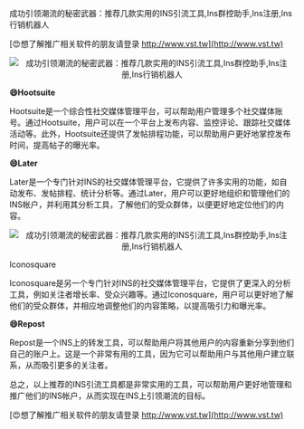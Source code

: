 成功引领潮流的秘密武器：推荐几款实用的INS引流工具,Ins群控助手,Ins注册,Ins行销机器人

[😍想了解推广相关软件的朋友请登录 http://www.vst.tw](http://www.vst.tw)

 <center><img src="https://vst.tw/MP4/tuiguang/png/0.png" alt="成功引领潮流的秘密武器：推荐几款实用的INS引流工具,Ins群控助手,Ins注册,Ins行销机器人"></center>

**😄Hootsuite**

Hootsuite是一个综合性社交媒体管理平台，可以帮助用户管理多个社交媒体账号。通过Hootsuite，用户可以在一个平台上发布内容、监控评论、跟踪社交媒体活动等。此外，Hootsuite还提供了发帖排程功能，可以帮助用户更好地掌控发布时间，提高帖子的曝光率。

**😄Later**

Later是一个专门针对INS的社交媒体管理平台，它提供了许多实用的功能，如自动发布、发帖排程、统计分析等。通过Later，用户可以更好地组织和管理他们的INS帐户，并利用其分析工具，了解他们的受众群体，以便更好地定位他们的内容。

 <center><img src="https://vst.tw/MP4/tuiguang/png/5.png" alt="成功引领潮流的秘密武器：推荐几款实用的INS引流工具,Ins群控助手,Ins注册,Ins行销机器人"></center>

Iconosquare

Iconosquare是另一个专门针对INS的社交媒体管理平台，它提供了更深入的分析工具，例如关注者增长率、受众兴趣等。通过Iconosquare，用户可以更好地了解他们的受众群体，并相应地调整他们的内容策略，以提高吸引力和曝光率。

**😄Repost**

Repost是一个INS上的转发工具，可以帮助用户将其他用户的内容重新分享到他们自己的账户上。这是一个非常有用的工具，因为它可以帮助用户与其他用户建立联系，从而吸引更多的关注者。

总之，以上推荐的INS引流工具都是非常实用的工具，可以帮助用户更好地管理和推广他们的INS帐户，从而实现在INS上引领潮流的目标。

[😍想了解推广相关软件的朋友请登录 http://www.vst.tw](http://www.vst.tw)



